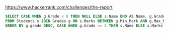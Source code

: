 https://www.hackerrank.com/challenges/the-report

```SQL
SELECT CASE WHEN g.Grade < 8 THEN NULL ELSE s.Name END AS Name, g.Grade, s.Marks
FROM Students s JOIN Grades g ON s.Marks BETWEEN g.Min_Mark AND g.Max_Mark
ORDER BY g.grade DESC, CASE WHEN g.Grade >= 8 THEN s.Name ELSE s.Marks END ASC;
```
